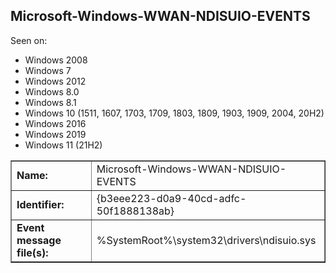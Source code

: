 ## Microsoft-Windows-WWAN-NDISUIO-EVENTS

Seen on:
* Windows 2008
* Windows 7
* Windows 2012
* Windows 8.0
* Windows 8.1
* Windows 10 (1511, 1607, 1703, 1709, 1803, 1809, 1903, 1909, 2004, 20H2)
* Windows 2016
* Windows 2019
* Windows 11 (21H2)

<table border="1" class="docutils">
  <tbody>
    <tr>
      <td><b>Name:</b></td>
      <td>Microsoft-Windows-WWAN-NDISUIO-EVENTS</td>
    </tr>
    <tr>
      <td><b>Identifier:</b></td>
      <td>{b3eee223-d0a9-40cd-adfc-50f1888138ab}</td>
    </tr>
    <tr>
      <td><b>Event message file(s):</b></td>
      <td>%SystemRoot%\system32\drivers\ndisuio.sys</td>
    </tr>
  </tbody>
</table>

&nbsp;


